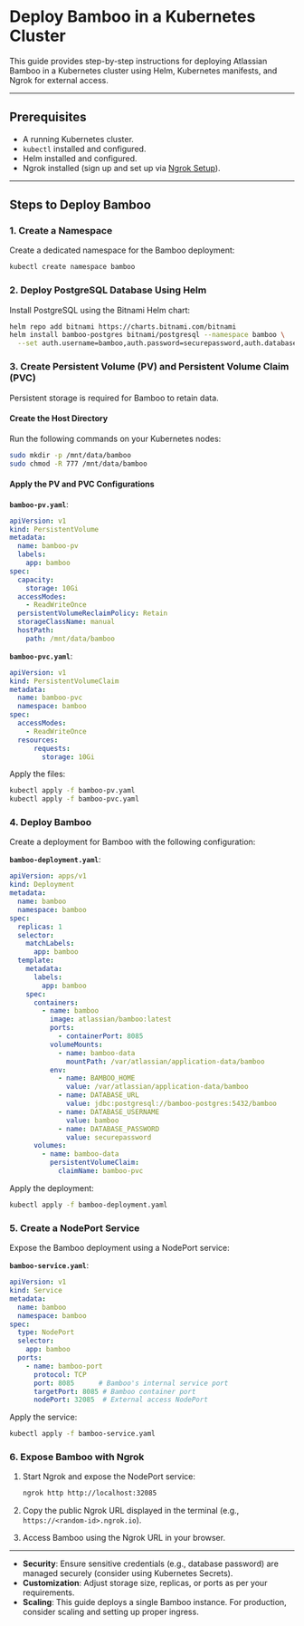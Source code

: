 # Deploy Bamboo in a Kubernetes Cluster

This guide provides step-by-step instructions for deploying Atlassian Bamboo in a Kubernetes cluster using Helm, Kubernetes manifests, and Ngrok for external access.

---

## Prerequisites
- A running Kubernetes cluster.
- `kubectl` installed and configured.
- Helm installed and configured.
- Ngrok installed (sign up and set up via [Ngrok Setup](https://dashboard.ngrok.com/get-started/setup/linux)).

---

## Steps to Deploy Bamboo

### 1. Create a Namespace
Create a dedicated namespace for the Bamboo deployment:
```bash
kubectl create namespace bamboo
```

### 2. Deploy PostgreSQL Database Using Helm
Install PostgreSQL using the Bitnami Helm chart:
```bash
helm repo add bitnami https://charts.bitnami.com/bitnami
helm install bamboo-postgres bitnami/postgresql --namespace bamboo \
  --set auth.username=bamboo,auth.password=securepassword,auth.database=bamboo
```

### 3. Create Persistent Volume (PV) and Persistent Volume Claim (PVC)
Persistent storage is required for Bamboo to retain data.

#### Create the Host Directory
Run the following commands on your Kubernetes nodes:
```bash
sudo mkdir -p /mnt/data/bamboo
sudo chmod -R 777 /mnt/data/bamboo
```

#### Apply the PV and PVC Configurations

**`bamboo-pv.yaml`**:
```yaml
apiVersion: v1
kind: PersistentVolume
metadata:
  name: bamboo-pv
  labels:
    app: bamboo
spec:
  capacity:
    storage: 10Gi
  accessModes:
    - ReadWriteOnce
  persistentVolumeReclaimPolicy: Retain
  storageClassName: manual
  hostPath:
    path: /mnt/data/bamboo
```

**`bamboo-pvc.yaml`**:
```yaml
apiVersion: v1
kind: PersistentVolumeClaim
metadata:
  name: bamboo-pvc
  namespace: bamboo
spec:
  accessModes:
    - ReadWriteOnce
  resources:
      requests:
        storage: 10Gi
```
Apply the files:
```bash
kubectl apply -f bamboo-pv.yaml
kubectl apply -f bamboo-pvc.yaml
```

### 4. Deploy Bamboo
Create a deployment for Bamboo with the following configuration:

**`bamboo-deployment.yaml`**:
```yaml
apiVersion: apps/v1
kind: Deployment
metadata:
  name: bamboo
  namespace: bamboo
spec:
  replicas: 1
  selector:
    matchLabels:
      app: bamboo
  template:
    metadata:
      labels:
        app: bamboo
    spec:
      containers:
        - name: bamboo
          image: atlassian/bamboo:latest
          ports:
            - containerPort: 8085
          volumeMounts:
            - name: bamboo-data
              mountPath: /var/atlassian/application-data/bamboo
          env:
            - name: BAMBOO_HOME
              value: /var/atlassian/application-data/bamboo
            - name: DATABASE_URL
              value: jdbc:postgresql://bamboo-postgres:5432/bamboo
            - name: DATABASE_USERNAME
              value: bamboo
            - name: DATABASE_PASSWORD
              value: securepassword
      volumes:
        - name: bamboo-data
          persistentVolumeClaim:
            claimName: bamboo-pvc
```
Apply the deployment:
```bash
kubectl apply -f bamboo-deployment.yaml
```

### 5. Create a NodePort Service
Expose the Bamboo deployment using a NodePort service:

**`bamboo-service.yaml`**:
```yaml
apiVersion: v1
kind: Service
metadata:
  name: bamboo
  namespace: bamboo
spec:
  type: NodePort
  selector:
    app: bamboo
  ports:
    - name: bamboo-port
      protocol: TCP
      port: 8085      # Bamboo's internal service port
      targetPort: 8085 # Bamboo container port
      nodePort: 32085  # External access NodePort
```
Apply the service:
```bash
kubectl apply -f bamboo-service.yaml
```

### 6. Expose Bamboo with Ngrok
1. Start Ngrok and expose the NodePort service:
   ```bash
   ngrok http http://localhost:32085
   ```

2. Copy the public Ngrok URL displayed in the terminal (e.g., `https://<random-id>.ngrok.io`).
3. Access Bamboo using the Ngrok URL in your browser.

---

- **Security**: Ensure sensitive credentials (e.g., database password) are managed securely (consider using Kubernetes Secrets).
- **Customization**: Adjust storage size, replicas, or ports as per your requirements.
- **Scaling**: This guide deploys a single Bamboo instance. For production, consider scaling and setting up proper ingress.


